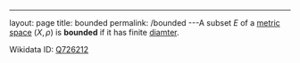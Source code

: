 ---
 layout: page
 title: bounded
 permalink: /bounded
---A subset $E$ of a [metric space](https://defsmath.github.io/DefsMath/metric_space) $(X,\rho)$ is **bounded** if it has finite [diamter](https://defsmath.github.io/DefsMath/diameter_of_a_set).

Wikidata ID: [Q726212](https://www.wikidata.org/wiki/Q726212)